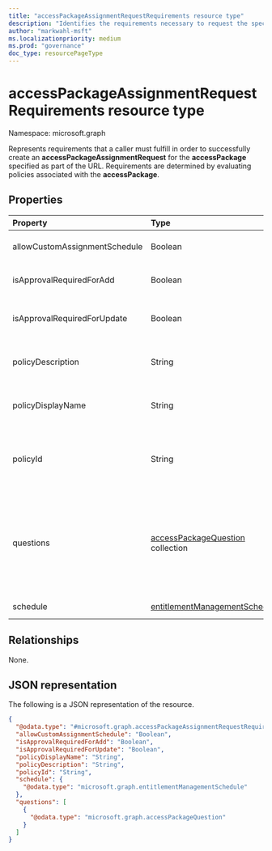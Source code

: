 ```yaml
---
title: "accessPackageAssignmentRequestRequirements resource type"
description: "Identifies the requirements necessary to request the specified access package."
author: "markwahl-msft"
ms.localizationpriority: medium
ms.prod: "governance"
doc_type: resourcePageType
---
```

# accessPackageAssignmentRequestRequirements resource type

Namespace: microsoft.graph

Represents requirements that a caller must fulfill in order to successfully create an **accessPackageAssignmentRequest** for the **accessPackage** specified as part of the URL. Requirements are determined by evaluating policies associated with the **accessPackage**. 

## Properties
|Property|Type|Description|
|:---|:---|:---|
|allowCustomAssignmentSchedule|Boolean|Indicates whether the requestor is allowed to set a custom schedule.|
|isApprovalRequiredForAdd|Boolean|Indicates whether a request to add must be approved by an approver.|
|isApprovalRequiredForUpdate|Boolean|Indicates whether a request to update must be approved by an approver.|
|policyDescription|String|The description of the policy that the user is trying to request access using.|
|policyDisplayName|String|The display name of the policy that the user is trying to request access using.|
|policyId|String|The identifier of the policy that these requirements are associated with. This identifier can be used when creating a new assignment request.|
| questions | [accessPackageQuestion](../resources/accesspackagequestion.md) collection | Questions that are configured on the policy. The questions can be required or optional; callers can determine whether a question is required or optional based on the **isRequired** property on **accessPackageQuestion**. |
|schedule|[entitlementManagementSchedule](../resources/entitlementmanagementschedule.md)|Schedule restrictions enforced, if any.|

## Relationships
None.
## JSON representation
The following is a JSON representation of the resource.
<!-- {
  "blockType": "resource",
  "@odata.type": "microsoft.graph.accessPackageAssignmentRequestRequirements"
}
-->
``` json
{
  "@odata.type": "#microsoft.graph.accessPackageAssignmentRequestRequirements",
  "allowCustomAssignmentSchedule": "Boolean",
  "isApprovalRequiredForAdd": "Boolean",
  "isApprovalRequiredForUpdate": "Boolean",
  "policyDisplayName": "String",
  "policyDescription": "String",
  "policyId": "String",
  "schedule": {
    "@odata.type": "microsoft.graph.entitlementManagementSchedule"
  },
  "questions": [
    {
      "@odata.type": "microsoft.graph.accessPackageQuestion"
    }
  ]
}
```


